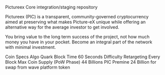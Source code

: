 Pictureex Core integration/staging repository

Pictureex (PIC) is a transparent, community-governed cryptocurrency aimed at preserving what makes Picture-eX unique while offering an alternative way for the average investor to get involved.

You bring value to the long term success of the project, not how much money you have in your pocket. Become an integral part of the network with minimal investment.

Coin Specs
Algo	Quark
Block Time	60 Seconds
Difficulty Retargeting	Every Block
Max Coin Supply (PoW Phase)	44 Billions PIC
Premine	24 Billion for swap from wave platform token
